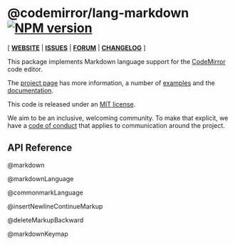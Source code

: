 <!-- NOTE: README.md is generated from src/README.md -->

# @codemirror/lang-markdown [![NPM version](https://img.shields.io/npm/v/@codemirror/lang-markdown.svg)](https://www.npmjs.org/package/@codemirror/lang-markdown)

[ [**WEBSITE**](https://codemirror.net/) | [**ISSUES**](https://github.com/codemirror/dev/issues) | [**FORUM**](https://discuss.codemirror.net/c/next/) | [**CHANGELOG**](https://github.com/codemirror/lang-markdown/blob/main/CHANGELOG.md) ]

This package implements Markdown language support for the
[CodeMirror](https://codemirror.net/) code editor.

The [project page](https://codemirror.net/) has more information, a
number of [examples](https://codemirror.net/examples/) and the
[documentation](https://codemirror.net/docs/).

This code is released under an
[MIT license](https://github.com/codemirror/lang-markdown/tree/main/LICENSE).

We aim to be an inclusive, welcoming community. To make that explicit,
we have a [code of
conduct](http://contributor-covenant.org/version/1/1/0/) that applies
to communication around the project.

## API Reference

@markdown

@markdownLanguage

@commonmarkLanguage

@insertNewlineContinueMarkup

@deleteMarkupBackward

@markdownKeymap
